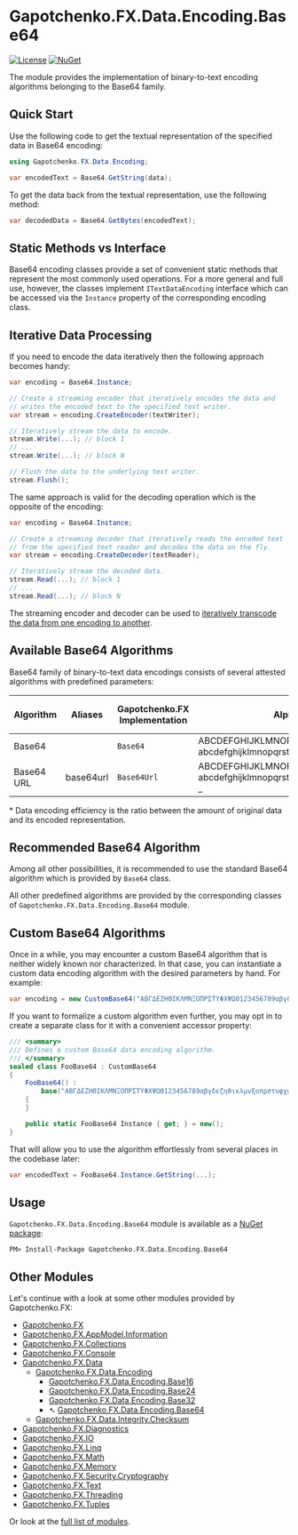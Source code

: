 ﻿# Gapotchenko.FX.Data.Encoding.Base64
[![License](https://img.shields.io/badge/license-MIT-green.svg)](../../../../../../LICENSE)
[![NuGet](https://img.shields.io/nuget/v/Gapotchenko.FX.Data.Encoding.Base16.svg)](https://www.nuget.org/packages/Gapotchenko.FX.Data.Encoding.Base64)

The module provides the implementation of binary-to-text encoding algorithms belonging to the Base64 family.

## Quick Start

Use the following code to get the textual representation of the specified data in Base64 encoding:

``` C#
using Gapotchenko.FX.Data.Encoding;

var encodedText = Base64.GetString(data);
```

To get the data back from the textual representation, use the following method:

``` C#
var decodedData = Base64.GetBytes(encodedText);
```

## Static Methods vs Interface

Base64 encoding classes provide a set of convenient static methods that represent the most commonly used operations.
For a more general and full use, however, the classes implement `ITextDataEncoding` interface which can be accessed via the `Instance` property of the corresponding encoding class.

## Iterative Data Processing

If you need to encode the data iteratively then the following approach becomes handy:

``` C#
var encoding = Base64.Instance;

// Create a streaming encoder that iteratively encodes the data and
// writes the encoded text to the specified text writer.
var stream = encoding.CreateEncoder(textWriter);

// Iteratively stream the data to encode.
stream.Write(...); // block 1
// ...
stream.Write(...); // block N

// Flush the data to the underlying text writer.
stream.Flush();
```

The same approach is valid for the decoding operation which is the opposite of the encoding:

``` C#
var encoding = Base64.Instance;

// Create a streaming decoder that iteratively reads the encoded text
// from the specified text reader and decodes the data on the fly.
var stream = encoding.CreateDecoder(textReader);

// Iteratively stream the decoded data.
stream.Read(...); // block 1
// ...
stream.Read(...); // block N
```

The streaming encoder and decoder can be used to [iteratively transcode the data from one encoding to another](../Gapotchenko.FX.Data.Encoding#transcoding-between-various-binary-to-text-encodings).

## Available Base64 Algorithms

Base64 family of binary-to-text data encodings consists of several attested algorithms with predefined parameters:

| Algorithm | Aliases | Gapotchenko.FX Implementation | Alphabet | Case-Sensitive | Data Encoding Efficiency* |
| --------- | -------- | -------- | -------- | -------- | -------- | 
| Base64 | | `Base64` | ABCDEFGHIJKLMNOPQRSTUVWXYZ<br/>abcdefghijklmnopqrstuvwxyz0123456789+/ | Yes | 0.75 |
| Base64 URL | base64url | `Base64Url` | ABCDEFGHIJKLMNOPQRSTUVWXYZ<br/>abcdefghijklmnopqrstuvwxyz0123456789-_ | Yes | 0.75 |

\* Data encoding efficiency is the ratio between the amount of original data and its encoded representation.

## Recommended Base64 Algorithm

Among all other possibilities, it is recommended to use the standard Base64 algorithm which is provided by `Base64` class.

All other predefined algorithms are provided by the corresponding classes of `Gapotchenko.FX.Data.Encoding.Base64` module.

## Custom Base64 Algorithms

Once in a while, you may encounter a custom Base64 algorithm that is neither widely known nor characterized.
In that case, you can instantiate a custom data encoding algorithm with the desired parameters by hand. For example:

``` C#
var encoding = new CustomBase64("ΑΒΓΔΕΖΗΘΙΚΛΜΝΞΟΠΡΣΤΥΦΧΨΩ0123456789αβγδεζηθικλμνξοπρστυφχψωABCDEF");
```

If you want to formalize a custom algorithm even further, you may opt in to create a separate class for it with a convenient accessor property:

``` C#
/// <summary>
/// Defines a custom Base64 data encoding algorithm.
/// </summary>
sealed class FooBase64 : CustomBase64
{
    FooBase64() :
        base("ΑΒΓΔΕΖΗΘΙΚΛΜΝΞΟΠΡΣΤΥΦΧΨΩ0123456789αβγδεζηθικλμνξοπρστυφχψωABCDEF")
    {
    }

    public static FooBase64 Instance { get; } = new();
}
```

That will allow you to use the algorithm effortlessly from several places in the codebase later:

``` C#
var encodedText = FooBase64.Instance.GetString(...);
```

## Usage

`Gapotchenko.FX.Data.Encoding.Base64` module is available as a [NuGet package](https://nuget.org/packages/Gapotchenko.FX.Data.Encoding.Base64):

```
PM> Install-Package Gapotchenko.FX.Data.Encoding.Base64
```

## Other Modules

Let's continue with a look at some other modules provided by Gapotchenko.FX:

- [Gapotchenko.FX](../../../Gapotchenko.FX#readme)
- [Gapotchenko.FX.AppModel.Information](../../../AppModel/Gapotchenko.FX.AppModel.Information#readme)
- [Gapotchenko.FX.Collections](../../../Gapotchenko.FX.Collections#readme)
- [Gapotchenko.FX.Console](../../../Gapotchenko.FX.Console#readme)
- [Gapotchenko.FX.Data](../Gapotchenko.FX.Data.Encoding#readme)
  - [Gapotchenko.FX.Data.Encoding](../Gapotchenko.FX.Data.Encoding#readme)
    - [Gapotchenko.FX.Data.Encoding.Base16](../Gapotchenko.FX.Data.Encoding.Base16#readme)
    - [Gapotchenko.FX.Data.Encoding.Base24](../Gapotchenko.FX.Data.Encoding.Base24#readme)
    - [Gapotchenko.FX.Data.Encoding.Base32](../Gapotchenko.FX.Data.Encoding.Base32#readme)
    - &#x27B4; [Gapotchenko.FX.Data.Encoding.Base64](../Gapotchenko.FX.Data.Encoding.Base64#readme)
  - [Gapotchenko.FX.Data.Integrity.Checksum](../../Integrity/Checksum/Gapotchenko.FX.Data.Integrity.Checksum#readme)
- [Gapotchenko.FX.Diagnostics](../../../Diagnostics/Gapotchenko.FX.Diagnostics.CommandLine#readme)
- [Gapotchenko.FX.IO](../../../Gapotchenko.FX.IO#readme)
- [Gapotchenko.FX.Linq](../../../Linq/Gapotchenko.FX.Linq#readme)
- [Gapotchenko.FX.Math](../../../Math/Gapotchenko.FX.Math#readme)
- [Gapotchenko.FX.Memory](../../../Gapotchenko.FX.Memory#readme)
- [Gapotchenko.FX.Security.Cryptography](../../../Security/Gapotchenko.FX.Security.Cryptography#readme)
- [Gapotchenko.FX.Text](../../../Gapotchenko.FX.Text#readme)
- [Gapotchenko.FX.Threading](../../../Gapotchenko.FX.Threading#readme)
- [Gapotchenko.FX.Tuples](../../../Gapotchenko.FX.Tuples#readme)

Or look at the [full list of modules](../../../../..#readme).
